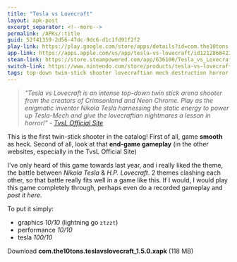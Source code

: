 ```yaml
---
title: "Tesla vs Lovecraft"
layout: apk-post
excerpt_separator: <!--more-->
permalink: /APKs/:title
guid: 52f41359-2d56-47dc-9dc6-d1c1fd91f2f2
play-link: https://play.google.com/store/apps/details?id=com.the10tons.teslavslovecraft
app-link: https://apps.apple.com/us/app/tesla-vs-lovecraft/id1212868423
steam-link: https://store.steampowered.com/app/636100/Tesla_vs_Lovecraft/
switch-link: https://www.nintendo.com/store/products/tesla-vs-lovecraft-switch/
tags: top-down twin-stick shooter lovecraftian mech destruction horror science sci-fi futuristic
---
```


> _"Tesla vs Lovecraft is an intense top-down twin stick arena shooter from the creators of Crimsonland and Neon Chrome. Play as the enigmatic inventor Nikola Tesla harnessing the static energy to power up Tesla-Mech and give the lovecraftian nightmares a lesson in horror!" - <a href="http://teslavslovecraft.com/" target="_blank">TvsL Official Site</a>_

This is the first twin-stick shooter in the catalog! <!--more--> First of all, game **smooth** as heck. Second of all, look at that **end-game gameplay** (in the other websites, especially in the TvsL Official Site)

I've only heard of this game towards last year, and i really liked the theme, the battle between _Nikola Tesla_ & _H.P. Lovecraft_. 2 themes clashing each other, so that battle really fits well in a game like this. If I would, I would play this game completely through, perhaps even do a recorded gameplay and _post it here_. 

To put it simply: 
* graphics _10/10_ (lightning go `ztzzt`)
* performance _10/10_
* tesla _100/10_

<div class="text-center">
    <a class="btn btn-dark btn-block w-100" onclick='apk("com.the10tons.teslavslovecraft_1.5.0.xapk")' target="_blank" style="text-decoration: none;"> Download <b>com.the10tons.teslavslovecraft_1.5.0.xapk</b> (118 MB)</a>
</div>
